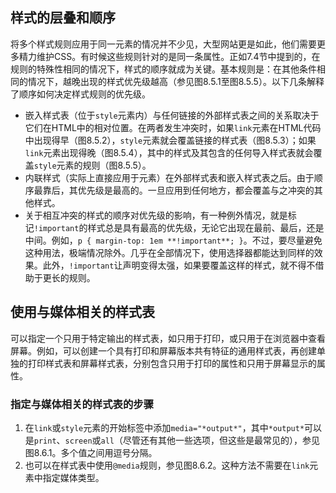 ## 样式的层叠和顺序

将多个样式规则应用于同一元素的情况并不少见，大型网站更是如此，他们需要更多精力维护CSS。有时候这些规则针对的是同一条属性。正如7.4节中提到的，在规则的特殊性相同的情况下，样式的顺序就成为关键。基本规则是：在其他条件相同的情况下，越晚出现的样式优先级越高（参见图8.5.1至图8.5.5）。以下几条解释了顺序如何决定样式规则的优先级。

- 嵌入样式表（位于`style`元素内）与任何链接的外部样式表之间的关系取决于它们在HTML中的相对位置。在两者发生冲突时，如果`link`元素在HTML代码中出现得早（图8.5.2），`style`元素就会覆盖链接的样式表（图8.5.3）；如果`link`元素出现得晚（图8.5.4），其中的样式及其包含的任何导入样式表就会覆盖`style`元素的规则（图8.5.5）。
- 内联样式（实际上直接应用于元素）在外部样式表和嵌入样式表之后。由于顺序最靠后，其优先级是最高的。一旦应用到任何地方，都会覆盖与之冲突的其他样式。
- 关于相互冲突的样式的顺序对优先级的影响，有一种例外情况，就是标记`!important`的样式总是具有最高的优先级，无论它出现在最前、最后，还是中间。例如，`p { margin-top: 1em **!important**; }`。不过，要尽量避免这种用法，极端情况除外。几乎在全部情况下，使用选择器都能达到同样的效果。此外，`!important`让声明变得太强，如果要覆盖这样的样式，就不得不借助于更长的规则。

## 使用与媒体相关的样式表

可以指定一个只用于特定输出的样式表，如只用于打印，或只用于在浏览器中查看屏幕。例如，可以创建一个具有打印和屏幕版本共有特征的通用样式表，再创建单独的打印样式表和屏幕样式表，分别包含只用于打印的属性和只用于屏幕显示的属性。

### 指定与媒体相关的样式表的步骤

1. 在`link`或`style`元素的开始标签中添加`media="*output*"`，其中`*output*`可以是`print`、`screen`或`all`（尽管还有其他一些选项，但这些是最常见的），参见图8.6.1。多个值之间用逗号分隔。
2. 也可以在样式表中使用`@media`规则，参见图8.6.2。这种方法不需要在`link`元素中指定媒体类型。
